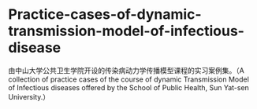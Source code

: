 # Practice-cases-of-dynamic-transmission-model-of-infectious-disease
由中山大学公共卫生学院开设的传染病动力学传播模型课程的实习案例集。（A collection of practice cases of the course of dynamic Transmission Model of Infectious diseases offered by the School of Public Health, Sun Yat-sen University.）
